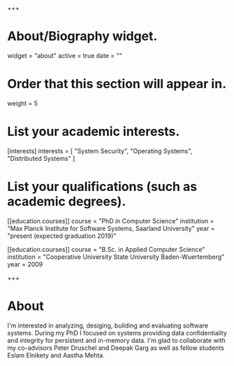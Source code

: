 +++
# About/Biography widget.
widget = "about"
active = true
date = ""

# Order that this section will appear in.
weight = 5

# List your academic interests.
[interests]
  interests = [
    "System Security",
    "Operating Systems",
    "Distributed Systems"
  ]

# List your qualifications (such as academic degrees).
[[education.courses]]
  course = "PhD in Computer Science"
  institution = "Max Planck Institute for Software Systems, Saarland University"
  year = "present (expected graduation 2019)"

[[education.courses]]
  course = "B.Sc. in Applied Computer Science"
  institution = "Cooperative University State University Baden-Wuertemberg"
  year = 2009
 
+++

# About

I'm interested in analyzing, desiging, building and evaluating software systems. During my PhD I focused on systems providing data confidentiality and integrity for persistent and in-memory data. I'm glad to collaborate with my co-advisors Peter Druschel and Deepak Garg as well as fellow students Eslam Elnikety and Aastha Mehta.